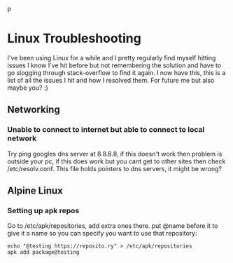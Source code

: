 P
# Linux Troubleshooting
I've been using Linux for a while and I pretty regularly find myself hitting issues I know I've hit before but not remembering the solution and have to go slogging through stack-overflow to find it again. I now have this, this is a list of all the issues I hit and how I resolved them. For future me but also maybe you? :)

## Networking
### Unable to connect to internet but able to connect to local network
Try ping googles dns server at 8.8.8.8, if this doesn't work then problem is outside your pc, if this does work but you cant get to other sites then check /etc/resolv.conf. This file holds pointers to dns servers, it might be wrong?

## Alpine Linux
### Setting up apk repos
Go to /etc/apk/repositories, add extra ones there. put @name before it to give it a name so you can specify you want to use that repository:
```
echo "@testing https://reposito.ry" > /etc/apk/repositories
apk add package@testing
```
